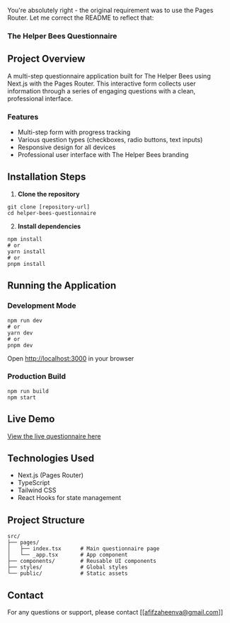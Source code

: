 You're absolutely right - the original requirement was to use the Pages Router. Let me correct the README to reflect that:

### The Helper Bees Questionnaire

## Project Overview

A multi-step questionnaire application built for The Helper Bees using Next.js with the Pages Router. This interactive form collects user information through a series of engaging questions with a clean, professional interface.

### Features

- Multi-step form with progress tracking
- Various question types (checkboxes, radio buttons, text inputs)
- Responsive design for all devices
- Professional user interface with The Helper Bees branding


## Installation Steps

1. **Clone the repository**

```shellscript
git clone [repository-url]
cd helper-bees-questionnaire
```


2. **Install dependencies**

```shellscript
npm install
# or
yarn install
# or
pnpm install
```




## Running the Application

### Development Mode

```shellscript
npm run dev
# or
yarn dev
# or
pnpm dev
```

Open [http://localhost:3000](http://localhost:3000) in your browser

### Production Build

```shellscript
npm run build
npm start
```

## Live Demo

[View the live questionnaire here](https://v0-build-the-project-lac.vercel.app/)


## Technologies Used

- Next.js (Pages Router)
- TypeScript
- Tailwind CSS
- React Hooks for state management


## Project Structure

```plaintext
src/
├── pages/
│   ├── index.tsx      # Main questionnaire page
│   └── _app.tsx       # App component
├── components/        # Reusable UI components
├── styles/            # Global styles
└── public/            # Static assets
```

## Contact

For any questions or support, please contact [[afifzaheenva@gmail.com]]
